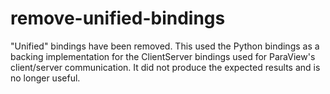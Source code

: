 # remove-unified-bindings

"Unified" bindings have been removed. This used the Python bindings as a
backing implementation for the ClientServer bindings used for ParaView's
client/server communication. It did not produce the expected results and is no
longer useful.
